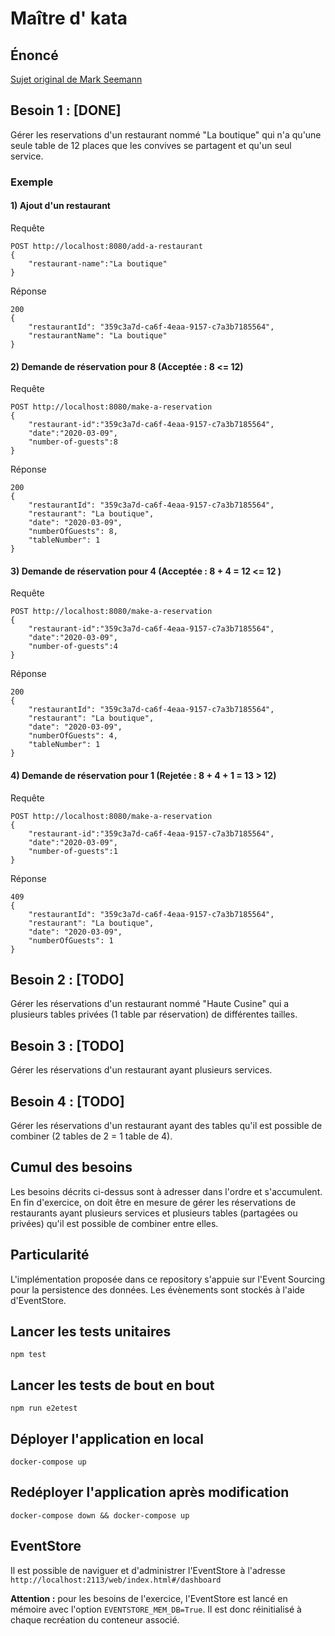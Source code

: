 
# Maître d' kata

## Énoncé
[Sujet original de Mark Seemann](https://blog.ploeh.dk/2020/01/27/the-maitre-d-kata/)

## Besoin 1 : [DONE]
Gérer les reservations d'un restaurant nommé "La boutique" qui n'a qu'une seule table de 12 places que les convives se partagent et qu'un seul service.

### Exemple 
#### 1) Ajout d'un restaurant
Requête
```
POST http://localhost:8080/add-a-restaurant
{
	"restaurant-name":"La boutique"
}
```
Réponse
```
200
{
    "restaurantId": "359c3a7d-ca6f-4eaa-9157-c7a3b7185564",
    "restaurantName": "La boutique"
}
```
#### 2) Demande de réservation pour 8 (Acceptée : 8 <= 12)
Requête
```
POST http://localhost:8080/make-a-reservation
{
	"restaurant-id":"359c3a7d-ca6f-4eaa-9157-c7a3b7185564",
	"date":"2020-03-09",
	"number-of-guests":8
}
```
Réponse
```
200
{
    "restaurantId": "359c3a7d-ca6f-4eaa-9157-c7a3b7185564",
    "restaurant": "La boutique",
    "date": "2020-03-09",
    "numberOfGuests": 8,
    "tableNumber": 1
}
```
#### 3) Demande de réservation pour 4 (Acceptée : 8 + 4 = 12 <= 12 )
Requête
```
POST http://localhost:8080/make-a-reservation
{
	"restaurant-id":"359c3a7d-ca6f-4eaa-9157-c7a3b7185564",
	"date":"2020-03-09",
	"number-of-guests":4
}
```
Réponse
```
200
{
    "restaurantId": "359c3a7d-ca6f-4eaa-9157-c7a3b7185564",
    "restaurant": "La boutique",
    "date": "2020-03-09",
    "numberOfGuests": 4,
    "tableNumber": 1
}
```
#### 4) Demande de réservation pour 1 (Rejetée : 8 + 4 + 1 = 13 > 12)
Requête
```
POST http://localhost:8080/make-a-reservation
{
	"restaurant-id":"359c3a7d-ca6f-4eaa-9157-c7a3b7185564",
	"date":"2020-03-09",
	"number-of-guests":1
}
```
Réponse
```
409
{
    "restaurantId": "359c3a7d-ca6f-4eaa-9157-c7a3b7185564",
    "restaurant": "La boutique",
    "date": "2020-03-09",
    "numberOfGuests": 1
}
```

## Besoin 2 : [TODO]
Gérer les réservations d'un restaurant nommé "Haute Cusine" qui a plusieurs tables privées (1 table par réservation) de différentes tailles.

## Besoin 3 : [TODO]
Gérer les réservations d'un restaurant ayant plusieurs services. 

## Besoin 4 : [TODO]
Gérer les réservations d'un restaurant ayant des tables qu'il est possible de combiner (2 tables de 2 = 1 table de 4).

## Cumul des besoins
Les besoins décrits ci-dessus sont à adresser dans l'ordre et s'accumulent. 
En fin d'exercice, on doit être en mesure de gérer les réservations de restaurants ayant plusieurs services et plusieurs tables (partagées ou privées) qu'il est possible de combiner entre elles. 

## Particularité
L'implémentation proposée dans ce repository s'appuie sur l'Event Sourcing pour la persistence des données. Les évènements sont stockés à l'aide d'EventStore.

## Lancer les tests unitaires
```
npm test
```

## Lancer les tests de bout en bout 
```
npm run e2etest
```

## Déployer l'application en local
```
docker-compose up
``` 

## Redéployer l'application après modification
```
docker-compose down && docker-compose up
```

## EventStore
Il est possible de naviguer et d'administrer l'EventStore à l'adresse `http://localhost:2113/web/index.html#/dashboard`

**Attention :** pour les besoins de l'exercice, l'EventStore est lancé en mémoire avec l'option `EVENTSTORE_MEM_DB=True`.
Il est donc réinitialisé à chaque recréation du conteneur associé.

 




